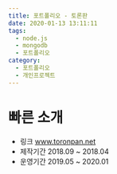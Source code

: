 ```yaml
---
title: 포트폴리오 - 토론판
date: 2020-01-13 13:11:11
tags:
  - node.js
  - mongodb
  - 포트폴리오
category:
  - 포트폴리오
  - 개인프로젝트
---
```


# 빠른 소개

- 링크
  www.toronpan.net
- 제작기간
  2018.09 ~ 2018.04
- 운영기간
  2019.05 ~ 2020.01
